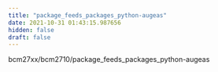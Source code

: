 ```yaml
---
title: "package_feeds_packages_python-augeas"
date: 2021-10-31 01:43:15.987656
hidden: false
draft: false
---
```


bcm27xx/bcm2710/package_feeds_packages_python-augeas

